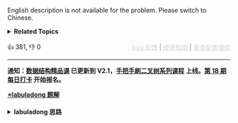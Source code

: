 English description is not available for the problem. Please switch to Chinese.
<details><summary><strong>Related Topics</strong></summary>树 | 深度优先搜索 | 广度优先搜索 | 设计 | 字符串 | 二叉树</details><br>

<div>👍 381, 👎 0<span style='float: right;'><span style='color: gray;'><a href='https://github.com/labuladong/fucking-algorithm/discussions/939' target='_blank' style='color: lightgray;text-decoration: underline;'>bug 反馈</a> | <a href='https://labuladong.gitee.io/article/fname.html?fname=jb插件简介' target='_blank' style='color: lightgray;text-decoration: underline;'>使用指南</a> | <a href='https://labuladong.github.io/algo/images/others/%E5%85%A8%E5%AE%B6%E6%A1%B6.jpg' target='_blank' style='color: lightgray;text-decoration: underline;'>更多配套插件</a></span></span></div>

<div id="labuladong"><hr>

**通知：[数据结构精品课](https://aep.h5.xeknow.com/s/1XJHEO) 已更新到 V2.1，[手把手刷二叉树系列课程](https://aep.xet.tech/s/3YGcq3) 上线。[第 18 期每日打卡](https://aep.xet.tech/s/2PLO1n) 开始报名。**



<p><strong><a href="https://labuladong.github.io/article/slug.html?slug=xu-lie-hua-er-cha-shu-lcof" target="_blank">⭐️labuladong 题解</a></strong></p>
<details><summary><strong>labuladong 思路</strong></summary>

## 基本思路

这道题和 [297. 二叉树的序列化与反序列化](/problems/serialize-and-deserialize-binary-tree) 相同。

PS：这道题在[《算法小抄》](https://mp.weixin.qq.com/s/tUSovvogbR9StkPWb75fUw) 的第 247 页。

序列化问题其实就是遍历问题，你能遍历，顺手把遍历的结果转化成字符串的形式，不就是序列化了么？

这里我就简单说说用前序遍历的思路，前序遍历的特点是根节点在开头，然后接着左子树的前序遍历结果，然后接着右子树的前序遍历结果：

![](https://labuladong.gitee.io/pictures/二叉树序列化/1.jpeg)

所以如果按照前序遍历顺序进行序列化，反序列化的时候，就知道第一个元素是根节点的值，然后递归调用反序列化左右子树，接到根节点上即可，上述思路翻译成代码即可解决本题。

当然，这题也可以尝试使用二叉树的中序、后序、层序的遍历方式来做，具体可看详细题解。

**详细题解：[东哥带你刷二叉树（序列化篇）](https://labuladong.github.io/article/fname.html?fname=二叉树的序列化)**

**标签：[二叉树](https://mp.weixin.qq.com/mp/appmsgalbum?__biz=MzAxODQxMDM0Mw==&action=getalbum&album_id=2121994699837177859)，[数据结构](https://mp.weixin.qq.com/mp/appmsgalbum?__biz=MzAxODQxMDM0Mw==&action=getalbum&album_id=1318892385270808576)，递归**

## 解法代码

<div class="tab-panel"><div class="tab-nav">
<button data-tab-item="cpp" class="tab-nav-button btn " data-tab-group="default" onclick="switchTab(this)">cpp🤖</button>

<button data-tab-item="python" class="tab-nav-button btn " data-tab-group="default" onclick="switchTab(this)">python🤖</button>

<button data-tab-item="java" class="tab-nav-button btn active" data-tab-group="default" onclick="switchTab(this)">java🟢</button>

<button data-tab-item="go" class="tab-nav-button btn " data-tab-group="default" onclick="switchTab(this)">go🤖</button>

<button data-tab-item="javascript" class="tab-nav-button btn " data-tab-group="default" onclick="switchTab(this)">javascript🤖</button>
</div><div class="tab-content">
<div data-tab-item="cpp" class="tab-item " data-tab-group="default"><div class="highlight">

```cpp
// 注意：cpp 代码由 chatGPT🤖 根据我的 java 代码翻译，旨在帮助不同背景的读者理解算法逻辑。
// 本代码还未经过力扣测试，仅供参考，如有疑惑，可以参照我写的 java 代码对比查看。

class Codec {
public:
    string SEP = ",";
    string NULL = "#";

    /* 主函数，将二叉树序列化为字符串 */
    string serialize(TreeNode* root) {
        string res = "";
        serialize(root, res);
        return res;
    }

    /* 辅助函数，将二叉树存入字符串 */
    void serialize(TreeNode* root, string& res) {
        if (root == nullptr) {
            res += NULL + SEP;
            return;
        }

        /******前序遍历位置******/
        res += to_string(root->val) + SEP;
        /***********************/

        serialize(root->left, res);
        serialize(root->right, res);
    }
  
    /* 主函数，将字符串反序列化为二叉树结构 */
    TreeNode* deserialize(string data) {
        // 将字符串转化成列表
        vector<string> nodes;
        string s = "";
        for (char& c : data) {
            if (c == SEP[0]) {
                nodes.emplace_back(s);
                s = "";
            }
            else {
                s += c;
            }
        }
        if (!s.empty()) nodes.emplace_back(s);
        return deserialize(nodes);
    }

    /* 辅助函数，通过 nodes 列表构造二叉树 */
    TreeNode* deserialize(vector<string>& nodes) {
        if (nodes.empty()) return nullptr;

        /******前序遍历位置******/
        // 列表最左侧就是根节点
        string first = nodes[0];
        nodes.erase(nodes.begin());
        if (first == NULL) return nullptr;
        TreeNode* root = new TreeNode(stoi(first));
        /***********************/

        root->left = deserialize(nodes);
        root->right = deserialize(nodes);

        return root;
    }
};
```

</div></div>

<div data-tab-item="python" class="tab-item " data-tab-group="default"><div class="highlight">

```python
# 注意：python 代码由 chatGPT🤖 根据我的 java 代码翻译，旨在帮助不同背景的读者理解算法逻辑。
# 本代码还未经过力扣测试，仅供参考，如有疑惑，可以参照我写的 java 代码对比查看。

class Codec:
    def __init__(self):
        self.SEP = ","
        self.NULL = "#"
    
    # 主函数，将二叉树序列化为字符串
    def serialize(self, root: TreeNode) -> str:
        sb = []
        self._serialize(root, sb)
        return ''.join(sb)

    # 辅助函数，将二叉树存入列表
    def _serialize(self, root: TreeNode, sb: list):
        if not root:
            sb.append(self.NULL).append(self.SEP)
            return

        # 前序遍历
        sb.append(str(root.val)).append(self.SEP)

        self._serialize(root.left, sb)
        self._serialize(root.right, sb)

    # 主函数，将字符串反序列化为二叉树结构
    def deserialize(self, data: str) -> TreeNode:
        # 将字符串转化成列表
        nodes = data.split(self.SEP)
        return self._deserialize(nodes)

    # 辅助函数，通过 nodes 列表构造二叉树 
    def _deserialize(self, nodes: list) -> TreeNode:
        if not nodes:
            return None

        # 前序遍历
        first = nodes.pop(0)
        if first == self.NULL:
            return None
        root = TreeNode(int(first))

        root.left = self._deserialize(nodes)
        root.right = self._deserialize(nodes)

        return root
```

</div></div>

<div data-tab-item="java" class="tab-item active" data-tab-group="default"><div class="highlight">

```java
public class Codec {
    String SEP = ",";
    String NULL = "#";

    /* 主函数，将二叉树序列化为字符串 */
    public String serialize(TreeNode root) {
        StringBuilder sb = new StringBuilder();
        serialize(root, sb);
        return sb.toString();
    }

    /* 辅助函数，将二叉树存入 StringBuilder */
    void serialize(TreeNode root, StringBuilder sb) {
        if (root == null) {
            sb.append(NULL).append(SEP);
            return;
        }

        /******前序遍历位置******/
        sb.append(root.val).append(SEP);
        /***********************/

        serialize(root.left, sb);
        serialize(root.right, sb);
    }

    /* 主函数，将字符串反序列化为二叉树结构 */
    public TreeNode deserialize(String data) {
        // 将字符串转化成列表
        LinkedList<String> nodes = new LinkedList<>();
        for (String s : data.split(SEP)) {
            nodes.addLast(s);
        }
        return deserialize(nodes);
    }

    /* 辅助函数，通过 nodes 列表构造二叉树 */
    TreeNode deserialize(LinkedList<String> nodes) {
        if (nodes.isEmpty()) return null;

        /******前序遍历位置******/
        // 列表最左侧就是根节点
        String first = nodes.removeFirst();
        if (first.equals(NULL)) return null;
        TreeNode root = new TreeNode(Integer.parseInt(first));
        /***********************/

        root.left = deserialize(nodes);
        root.right = deserialize(nodes);

        return root;
    }
}
```

</div></div>

<div data-tab-item="go" class="tab-item " data-tab-group="default"><div class="highlight">

```go
// 注意：go 代码由 chatGPT🤖 根据我的 java 代码翻译，旨在帮助不同背景的读者理解算法逻辑。
// 本代码还未经过力扣测试，仅供参考，如有疑惑，可以参照我写的 java 代码对比查看。

type Codec struct {
    SEP string
    NULL string
}

func Constructor() Codec {
    return Codec{
        SEP: ",",
        NULL: "#",
    }
}

/* 辅助函数，将二叉树存入字符串 */
func (this *Codec) serialize(root *TreeNode, sb *strings.Builder) {
    if root == nil {
        sb.WriteString(this.NULL)
        sb.WriteString(this.SEP)
        return
    }

    /******前序遍历位置******/
    sb.WriteString(strconv.Itoa(root.Val))
    sb.WriteString(this.SEP)
    /***********************/

    this.serialize(root.Left, sb)
    this.serialize(root.Right, sb)
}

/* 主函数，将二叉树序列化为字符串 */
func (this *Codec) serialize(root *TreeNode) string {
    var sb strings.Builder
    this.serialize(root, &sb)
    return sb.String()
}

/* 辅助函数，根据字符串构建二叉树 */
func (this *Codec) deserialize(nodes *[]string) *TreeNode {
    if len(*nodes) == 0 {
        return nil
    }
    /* 从 nodes 中取出一个元素作为当前子树的根节点 */
    first := (*nodes)[0]
    if first == this.NULL {
        // 若该元素为 "#" ，代表其为空节点，直接弹出并返回 nil
        *nodes = (*nodes)[1:]
        return nil
    }
    /* 否则，该元素实际上是整数，将其转化为节点 */
    val, _ := strconv.Atoi(first)
    root := &TreeNode{Val: val}
    /* 递归构造左右子树 */
    *nodes = (*nodes)[1:]
    root.Left = this.deserialize(nodes)
    root.Right = this.deserialize(nodes)
    return root
}

/* 主函数，将字符串反序列化为二叉树结构 */
func (this *Codec) deserialize(data string) *TreeNode {
    nodes := strings.Split(data, this.SEP)
    return this.deserialize(&nodes)
}
```

</div></div>

<div data-tab-item="javascript" class="tab-item " data-tab-group="default"><div class="highlight">

```javascript
// 注意：javascript 代码由 chatGPT🤖 根据我的 java 代码翻译，旨在帮助不同背景的读者理解算法逻辑。
// 本代码已经通过力扣的全部测试用例，可直接粘贴提交。

/**
 * Encodes a tree to a single string.
 *
 * @param {TreeNode} root
 * @return {string}
 */
var serialize = function(root) {
    if(!root) {
        return '#,'; // 把空节点转换为 "#,"
    }
    return root.val + ',' + serialize(root.left) + serialize(root.right); // 先把当前节点的值存入字符串，然后递归地序列化左子树和右子树
};

/**
 * Decodes your encoded data to tree.
 *
 * @param {string} data
 * @return {TreeNode}
 */
var deserialize = function(data) {
    var nodes = data.split(','); // 把字符串转换成节点列表
    var dfs = function() {
        var value = nodes.shift(); // 当前字符串对应的节点
        if(value === '#') { // 遇到空节点，返回 null
            return null;
        }
        var node = new TreeNode(value); // 创建当前节点
        node.left = dfs(); // 递归构造左子树
        node.right = dfs(); // 递归构造右子树
        return node;
    };
    return dfs(); // 从根节点开始构造二叉树
};

/**
 * Your functions will be called as such:
 * deserialize(serialize(root));
 */
```

</div></div>
</div></div>

**类似题目**：
  - [449. 序列化和反序列化二叉搜索树 🟠](/problems/serialize-and-deserialize-bst)
  - [剑指 Offer 37. 序列化二叉树 🔴](/problems/xu-lie-hua-er-cha-shu-lcof/)
  - [剑指 Offer II 048. 序列化与反序列化二叉树 🔴](/problems/h54YBf)

</details>
</div>



